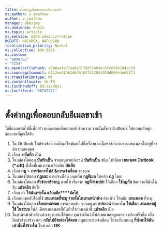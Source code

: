 ```yaml
---
title: ตั้งค่ากฎเพื่อตอบกลับอีเมลขาเข้า
ms.author: v-jmathew
author: v-jmathew
manager: dansimp
ms.audience: Admin
ms.topic: article
ms.service: o365-administration
ROBOTS: NOINDEX, NOFOLLOW
localization_priority: Normal
ms.collection: Adm_O365
ms.custom:
- "9000761"
- "7254"
ms.openlocfilehash: 49b8aafe77aa6e31f8d724046c6fc0996294cc5d
ms.sourcegitcommit: 6312ee31561db36104f32282d019d069ede69174
ms.translationtype: MT
ms.contentlocale: th-TH
ms.lasthandoff: 03/11/2021
ms.locfileid: "50747471"
---
```

# <a name="set-up-rules-to-reply-to-incoming-emails"></a>ตั้งค่ากฎเพื่อตอบกลับอีเมลขาเข้า

ใช้ขั้นตอนต่อไปนี้เพื่อสร้างเทมเพลตเพื่อตอบกลับข้อความ จากนั้นตั้งค่า Outlook ให้ตอบกลับทุกข้อความที่คุณได้รับ

1. ใน Outlook ให้สร้างข้อความอีเมลใหม่และใส่ชื่อเรื่องและเนื้อหาข้อความของเทมเพลตไม่อยู่ที่สํานักงานของคุณ
2. เลือก **>บันทึก** เป็น
3. ในกล่องโต้ตอบ **บันทึกเป็น** จากเมนูดรอปดาวน์ **บันทึกเป็น** ชนิด ให้เลือก **เทมเพลต Outlook (*.oft)** ตั้งชื่อที่เหมาะสม แล้วคลิก **บันทึก**
4. เลือก **กฎ**  >  **การจัดการไฟล์ &การแจ้งเตือน** ของคุณ
5. ในกล่องโต้ตอบ **กฎและ** การแจ้งเตือน บนแท็บ **กฎอีเมล** ให้คลิก **กฎ** ใหม่
6. ในกล่องโต้ตอบ **ตัวช่วยสร้างกฎ** ภายใต้ เริ่มจาก **กฎที่ว่างเปล่า** ให้เลือก **ใช้กฎกับ** ข้อความที่ฉันได้รับ **แล้วคลิก** ถัดไป
7. เลือก ส่ง **ให้ฉันเท่านั้น แล้วคลิก****ถัดไป**
8. เลือกตอบกลับโดยใช้ **เทมเพลตที่ระบุ จากนั้นในบานหน้าต่าง** ด้านล่าง ให้คลิก **เทมเพลต** ที่ระบุ
9. ในกล่องโต้ตอบ **เลือกเทมเพลต** การตอบกลับ จากเมนูดร **อปดาวน์** ค้นหาใน **ให้เลือก เทมเพลตผู้ใช้ ในระบบ** ไฟล์ เลือกเทมเพลตที่บันทึกไว้ก่อนหน้านี้ **แล้วคลิก** เปิด
10. ในบานหน้าต่างด้านล่างของกล่องโต้ตอบ คุณจะเห็นว่าไฟล์เทมเพลตถูกแทรก คลิกเสร็จสิ้น เพื่อปิดตัวช่วยสร้าง และ **กลับไปยังกล่องโต้ตอบ** กฎและการแจ้งเตือน โปรดสังเกตกฎ **ที่ส่งมาให้ฉันเท่านั้นที่สร้างขึ้น** ใหม่ คลิก **OK**
